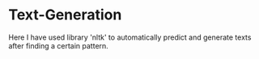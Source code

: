 # Text-Generation
Here I have used library 'nltk' to automatically predict and generate texts after finding a certain pattern. 
